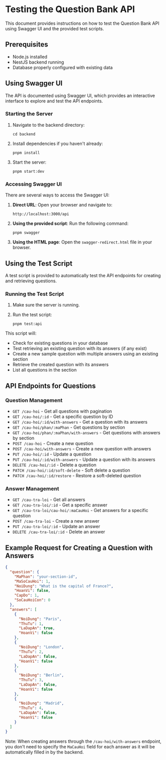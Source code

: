 # Testing the Question Bank API

This document provides instructions on how to test the Question Bank API using Swagger UI and the provided test scripts.

## Prerequisites

- Node.js installed
- NestJS backend running
- Database properly configured with existing data

## Using Swagger UI

The API is documented using Swagger UI, which provides an interactive interface to explore and test the API endpoints.

### Starting the Server

1. Navigate to the backend directory:
   ```
   cd backend
   ```

2. Install dependencies if you haven't already:
   ```
   pnpm install
   ```

3. Start the server:
   ```
   pnpm start:dev
   ```

### Accessing Swagger UI

There are several ways to access the Swagger UI:

1. **Direct URL**: Open your browser and navigate to:
   ```
   http://localhost:3000/api
   ```

2. **Using the provided script**: Run the following command:
   ```
   pnpm swagger
   ```

3. **Using the HTML page**: Open the `swagger-redirect.html` file in your browser.

## Using the Test Script

A test script is provided to automatically test the API endpoints for creating and retrieving questions.

### Running the Test Script

1. Make sure the server is running.

2. Run the test script:
   ```
   pnpm test:api
   ```

This script will:
- Check for existing questions in your database
- Test retrieving an existing question with its answers (if any exist)
- Create a new sample question with multiple answers using an existing section
- Retrieve the created question with its answers
- List all questions in the section

## API Endpoints for Questions

### Question Management

- `GET /cau-hoi` - Get all questions with pagination
- `GET /cau-hoi/:id` - Get a specific question by ID
- `GET /cau-hoi/:id/with-answers` - Get a question with its answers
- `GET /cau-hoi/phan/:maPhan` - Get questions by section
- `GET /cau-hoi/phan/:maPhan/with-answers` - Get questions with answers by section
- `POST /cau-hoi` - Create a new question
- `POST /cau-hoi/with-answers` - Create a new question with answers
- `PUT /cau-hoi/:id` - Update a question
- `PUT /cau-hoi/:id/with-answers` - Update a question with its answers
- `DELETE /cau-hoi/:id` - Delete a question
- `PATCH /cau-hoi/:id/soft-delete` - Soft delete a question
- `PATCH /cau-hoi/:id/restore` - Restore a soft-deleted question

### Answer Management

- `GET /cau-tra-loi` - Get all answers
- `GET /cau-tra-loi/:id` - Get a specific answer
- `GET /cau-tra-loi/cau-hoi/:maCauHoi` - Get answers for a specific question
- `POST /cau-tra-loi` - Create a new answer
- `PUT /cau-tra-loi/:id` - Update an answer
- `DELETE /cau-tra-loi/:id` - Delete an answer

## Example Request for Creating a Question with Answers

```json
{
  "question": {
    "MaPhan": "your-section-id",
    "MaSoCauHoi": 1,
    "NoiDung": "What is the capital of France?",
    "HoanVi": false,
    "CapDo": 1,
    "SoCauHoiCon": 0
  },
  "answers": [
    {
      "NoiDung": "Paris",
      "ThuTu": 1,
      "LaDapAn": true,
      "HoanVi": false
    },
    {
      "NoiDung": "London",
      "ThuTu": 2,
      "LaDapAn": false,
      "HoanVi": false
    },
    {
      "NoiDung": "Berlin",
      "ThuTu": 3,
      "LaDapAn": false,
      "HoanVi": false
    },
    {
      "NoiDung": "Madrid",
      "ThuTu": 4,
      "LaDapAn": false,
      "HoanVi": false
    }
  ]
}
```

Note: When creating answers through the `/cau-hoi/with-answers` endpoint, you don't need to specify the `MaCauHoi` field for each answer as it will be automatically filled in by the backend.
